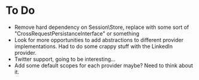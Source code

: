 # To Do
- Remove hard dependency on Session\Store, replace with some sort of "CrossRequestPersistanceInterface" or something
- Look for more opportunities to add abstractions to different provider implementations. Had to do some crappy stuff with the LinkedIn provider.
- Twitter support, going to be interesting...
- Add some default scopes for each provider maybe? Need to think about it.
